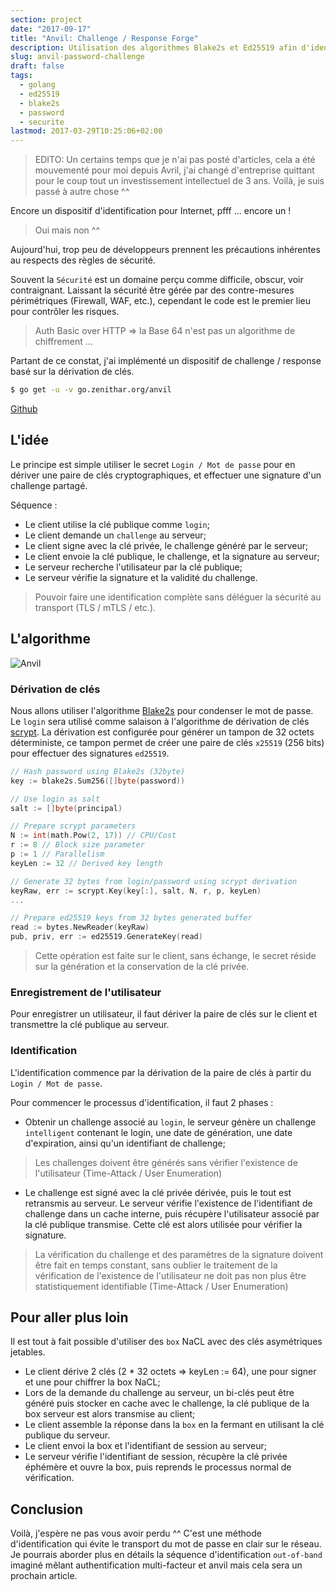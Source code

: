 ```yaml
---
section: project
date: "2017-09-17"
title: "Anvil: Challenge / Response Forge"
description: Utilisation des algorithmes Blake2s et Ed25519 afin d'identifier des accès sans transférer le mot de passe "en clair" sur le réseau.
slug: anvil-password-challenge
draft: false
tags:
  - golang
  - ed25519
  - blake2s
  - password
  - securite
lastmod: 2017-03-29T10:25:06+02:00
---
```


> EDITO:
> Un certains temps que je n'ai pas posté d'articles, cela a été mouvementé
> pour moi depuis Avril, j'ai changé d'entreprise quittant pour le coup tout un
> investissement intellectuel de 3 ans.
> Voilà, je suis passé à autre chose ^^

Encore un dispositif d'identification pour Internet, pfff ... encore un !

> Oui mais non ^^

Aujourd'hui, trop peu de développeurs prennent les précautions inhérentes au
respects des règles de sécurité.

Souvent la `Sécurité` est un domaine perçu comme difficile, obscur, voir
contraignant. Laissant la sécurité être gérée par des contre-mesures
périmétriques (Firewall, WAF, etc.), cependant le code est le premier lieu pour
contrôler les risques.

> Auth Basic over HTTP => la Base 64 n'est pas un algorithme de chiffrement ...

Partant de ce constat, j'ai implémenté un dispositif de challenge / response basé
sur la dérivation de clés.

```sh
$ go get -u -v go.zenithar.org/anvil
```
[Github](https://github.com/Zenithar/go-anvil)

## L'idée

Le principe est simple utiliser le secret `Login / Mot de passe` pour
en dériver une paire de clés cryptographiques, et effectuer une signature d'un
challenge partagé.

Séquence :

  * Le client utilise la clé publique comme `login`;
  * Le client demande un `challenge` au serveur;
  * Le client signe avec la clé privée, le challenge généré par le serveur;
  * Le client envoie la clé publique, le challenge, et la signature au serveur;
  * Le serveur recherche l'utilisateur par la clé publique;
  * Le serveur vérifie la signature et la validité du challenge.

> Pouvoir faire une identification complète sans déléguer la sécurité au
> transport (TLS / mTLS / etc.).

## L'algorithme

![Anvil](/images/articles/2017/anvil-flow.png)

### Dérivation de clés

Nous allons utiliser l'algorithme [Blake2s](https://blake2.net/) pour condenser
le mot de passe. Le `login` sera utilisé comme salaison à l'algorithme de
dérivation de clés [scrypt](https://fr.wikipedia.org/wiki/Scrypt). La dérivation
est configurée pour générer un tampon de 32 octets déterministe, ce tampon
permet de créer une paire de clés `x25519` (256 bits) pour effectuer des
signatures `ed25519`.

```go
// Hash password using Blake2s (32byte)
key := blake2s.Sum256([]byte(password))

// Use login as salt
salt := []byte(principal)

// Prepare scrypt parameters
N := int(math.Pow(2, 17)) // CPU/Cost
r := 8 // Block size parameter
p := 1 // Parallelism
keyLen := 32 // Derived key length

// Generate 32 bytes from login/password using scrypt derivation
keyRaw, err := scrypt.Key(key[:], salt, N, r, p, keyLen)
...

// Prepare ed25519 keys from 32 bytes generated buffer
read := bytes.NewReader(keyRaw)
pub, priv, err := ed25519.GenerateKey(read)
```

> Cette opération est faite sur le client, sans échange, le secret réside sur la
> génération et la conservation de la clé privée.

### Enregistrement de l'utilisateur

Pour enregistrer un utilisateur, il faut dériver la paire de clés sur le client
et transmettre la clé publique au serveur.

### Identification

L'identification commence par la dérivation de la paire de clés à partir du
`Login / Mot de passe`.

Pour commencer le processus d'identification, il faut 2 phases :

  * Obtenir un challenge associé au `login`, le serveur génère un challenge
    `intelligent` contenant le login, une date de génération, une date
    d'expiration, ainsi qu'un identifiant de challenge;

> Les challenges doivent être générés sans vérifier l'existence de l'utilisateur
> (Time-Attack / User Enumeration)

  * Le challenge est signé avec la clé privée dérivée, puis le tout est
    retransmis au serveur. Le serveur vérifie l'existence de l'identifiant de
    challenge dans un cache interne, puis récupère l'utilisateur associé par la
    clé publique transmise. Cette clé est alors utilisée pour vérifier la
    signature.

> La vérification du challenge et des paramètres de la signature doivent être
> fait en temps constant, sans oublier le traitement de la vérification de
> l'existence de l'utilisateur ne doit pas non plus être statistiquement
> identifiable (Time-Attack / User Enumeration)

## Pour aller plus loin

Il est tout à fait possible d'utiliser des `box` NaCL avec des clés asymétriques
jetables.

  * Le client dérive 2 clés (2 * 32 octets => keyLen := 64), une pour signer et
    une pour chiffrer la box NaCL;
  * Lors de la demande du challenge au serveur, un bi-clés peut être généré puis
    stocker en cache avec le challenge, la clé publique de la box serveur est alors transmise au client;
  * Le client assemble la réponse dans la `box` en la fermant en utilisant la clé
    publique du serveur.
  * Le client envoi la box et l'identifiant de session au serveur;
  * Le serveur vérifie l'identifiant de session, récupère la clé privée éphémère
    et ouvre la box, puis reprends le processus normal de vérification.

## Conclusion

Voilà, j'espère ne pas vous avoir perdu ^^ C'est une méthode d'identification
qui évite le transport du mot de passe en clair sur le réseau. Je pourrais
aborder plus en détails la séquence d'identification `out-of-band` imaginé
mêlant authentification multi-facteur et anvil mais cela sera un prochain
article.
